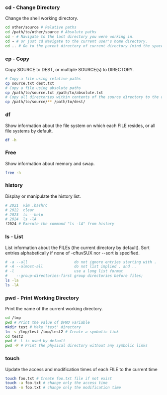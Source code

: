 
### cd - Change Directory

Change the shell working directory.

```bash
cd other/source # Relative paths
cd /path/to/other/source # Absolute paths
cd - # Navigate to the last directory you were working in.
cd ~ # or just cd Navigate to the current user's home directory.
cd .. # Go to the parent directory of current directory (mind the space between cd and .. )
```

### cp - Copy

Copy SOURCE to DEST, or multiple SOURCE(s) to DIRECTORY.

```bash
# Copy a file using relative paths
cp source.txt dest.txt
# Copy a file using absolute paths
cp /path/to/source.txt /path/to/absolute.txt
# Copy all directories within contents of the source directory to the dest directory
cp /path/to/source/** /path/to/dest/
```

### df

Show information about the file system on which each FILE resides, or all file systems by default.

```bash
df -h
```

### Free

Show information about memory and swap.

```bash
free -h
```

### history

Display or manipulate the history list.

```bash
# 2021  vim .bashrc
# 2022  clear
# 2023  ls --help
# 2024  ls -lA
!2024 # Execute the command "ls -lA" from history
```

### ls - List

List information about the FILEs (the current directory by default).
Sort entries alphabetically if none of -cftuvSUX nor --sort is specified.

```bash
# -a --all                     do not ignore entries starting with .
# -A --almost-all              do not list implied . and ..
# -l                           use a long list format
#    --group-directories-first group directories before files;
ls -la
ls -lA
```

### pwd - Print Working Directory

Print the name of the current working directory.

```bash
cd /tmp
pwd # Print the value of $PWD variable
mkdir test # Make "test" directory
ln -s /tmp/test /tmp/test2 # Create a symbolic link
cd test2
pwd # -L is used by default
pwd -P # Print the physical directory without any symbolic links
```

### touch

Update the access and modification times of each FILE to the current time

```bash
touch foo.txt # Create foo.txt file if not exist
touch -a foo.txt # change only the access time
touch -m foo.txt # change only the modification time
```
